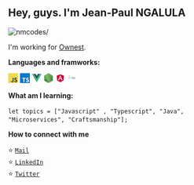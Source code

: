 ## Hey, guys. I'm Jean-Paul NGALULA

<p align="left"> <img src=https://komarev.com/ghpvc/?username=nmcodes alt=nmcodes/></p>

I'm working for [Ownest](https://www.ownest.io/).


**Languages and framworks:**  

<code><img height="20" src="https://raw.githubusercontent.com/github/explore/80688e429a7d4ef2fca1e82350fe8e3517d3494d/topics/javascript/javascript.png"></code>
<code><img height="20" src="https://raw.githubusercontent.com/github/explore/80688e429a7d4ef2fca1e82350fe8e3517d3494d/topics/typescript/typescript.png"></code>
<code><img height="20" src="https://raw.githubusercontent.com/github/explore/80688e429a7d4ef2fca1e82350fe8e3517d3494d/topics/vue/vue.png"></code>
<code><img height="20" src="https://raw.githubusercontent.com/github/explore/80688e429a7d4ef2fca1e82350fe8e3517d3494d/topics/nodejs/nodejs.png"></code> 
<code><img height="20" src="https://raw.githubusercontent.com/github/explore/80688e429a7d4ef2fca1e82350fe8e3517d3494d/topics/angular/angular.png"></code>
<code><img height="20" src="https://raw.githubusercontent.com/github/explore/80688e429a7d4ef2fca1e82350fe8e3517d3494d/topics/java/java.png"></code>


**What am I learning:**

<code>let topics = ["Javascript" , "Typescript", "Java", "Microservices", "Craftsmanship"];</code>


**How to connect with me**

:star: <code>[Mail](mailto:jeanpaulngalula07@gmail.com)</code>   
:star: <code>[LinkedIn](https://www.linkedin.com/in/jeanpaulngalula/)</code>  
:star: <code>[Twitter](https://twitter.com/nmcodes)</code> 

<!--
<div class="half">
  <a href="https://github.com/nmcodes"><img src="https://github-readme-stats.vercel.app/api?username=nmcodes&title_color=1abc9c&icon_color=1abc9c&text_color=798795&bg_color=2c3e50"></img></a>
  <a href="https://github.com/nmcodes"><img src="https://github-readme-stats.vercel.app/api/top-langs/?username=nmcodes&hide=Objective-C,shell,swift&title_color=1abc9c&icon_color=1abc9c&text_color=798795&bg_color=2c3e50" height="195"></img></a>
</div>
-->
